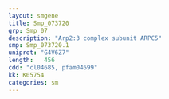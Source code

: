 ```yaml
---
layout: smgene
title: Smp_073720
grp: Smp_07
description: "Arp2:3 complex subunit ARPC5"
smp: Smp_073720.1
uniprot: "G4V6Z7"
length:   456
cdd: "cl04685, pfam04699"
kk: K05754
categories: sm
---
```

